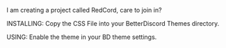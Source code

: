 I am creating a project called RedCord, care to join in?

INSTALLING:
Copy the CSS File into your BetterDiscord Themes directory.

USING:
Enable the theme in your BD theme settings.
